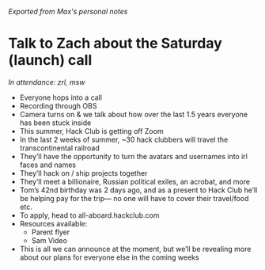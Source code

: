 _Exported from Max's personal notes_

# Talk to Zach about the Saturday (launch) call

_In attendance: zrl, msw_

- Everyone hops into a call
- Recording through OBS
- Camera turns on & we talk about how over the last 1.5 years everyone has been stuck inside
- This summer, Hack Club is getting off Zoom
- In the last 2 weeks of summer, ~30 hack clubbers will travel the transcontinental railroad
- They’ll have the opportunity to turn the avatars and usernames into irl faces and names
- They’ll hack on / ship projects together
- They’ll meet a billionaire, Russian political exiles, an acrobat, and more
- Tom’s 42nd birthday was 2 days ago, and as a present to Hack Club he’ll be helping pay for the trip— no one will have to cover their travel/food etc.
- To apply, head to all-aboard.hackclub.com
- Resources available:
	- Parent flyer
	- Sam Video
- This is all we can announce at the moment, but we’ll be revealing more about our plans for everyone else in the coming weeks